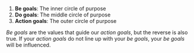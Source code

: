 1. **Be goals**: The inner circle of purpose
2. **Do goals**: The middle circle of purpose
3. **Action goals**: The outer circle of purpose

*Be goals* are the values that guide our *action goals*, but the reverse is also true. If your *action goals* do not line up with your *be goals*, your *be goals* will be influenced.

